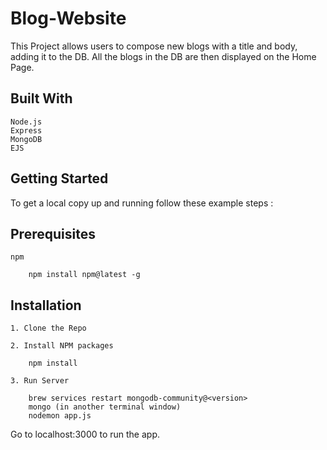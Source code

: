 # Blog-Website

This Project allows users to compose new blogs with a title and body, adding it to the DB. All the blogs in the DB are then displayed on the Home Page.

## Built With
    Node.js
    Express
    MongoDB
    EJS
    
## Getting Started
To get a local copy up and running follow these example steps :

## Prerequisites

    npm
    
        npm install npm@latest -g
        
## Installation
    1. Clone the Repo
    
    2. Install NPM packages
    
        npm install
        
    3. Run Server
    
        brew services restart mongodb-community@<version>
        mongo (in another terminal window)
        nodemon app.js

Go to localhost:3000 to run the app.
